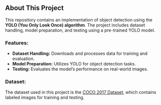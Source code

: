 ## About This Project

This repository contains an implementation of object detection using the **YOLO (You Only Look Once) algorithm**. The project includes dataset handling, model preparation, and testing using a pre-trained YOLO model.

### Features:
- **Dataset Handling:** Downloads and processes data for training and evaluation.
- **Model Preparation:** Utilizes YOLO for object detection tasks.
- **Testing:** Evaluates the model’s performance on real-world images.

### Dataset:
The dataset used in this project is the [COCO 2017 Dataset](https://www.kaggle.com/datasets/awsaf49/coco-2017-dataset), which contains labeled images for training and testing.
